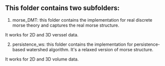 ## This folder contains two subfolders:

1. morse_DMT: this folder contains the implementation for real discrete morse theory and captures the real morse structure. 

It works for 2D and 3D verssel data.

2. persistence_ws: this folder contains the implementation for persistence-based watershed algorithm. It's a relaxed version of morse structure.

It works for 2D and 3D volume data.
